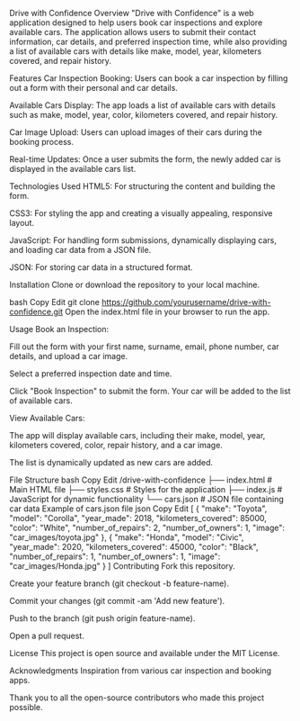 Drive with Confidence
Overview
"Drive with Confidence" is a web application designed to help users book car inspections and explore available cars. The application allows users to submit their contact information, car details, and preferred inspection time, while also providing a list of available cars with details like make, model, year, kilometers covered, and repair history.

Features
Car Inspection Booking: Users can book a car inspection by filling out a form with their personal and car details.

Available Cars Display: The app loads a list of available cars with details such as make, model, year, color, kilometers covered, and repair history.

Car Image Upload: Users can upload images of their cars during the booking process.

Real-time Updates: Once a user submits the form, the newly added car is displayed in the available cars list.

Technologies Used
HTML5: For structuring the content and building the form.

CSS3: For styling the app and creating a visually appealing, responsive layout.

JavaScript: For handling form submissions, dynamically displaying cars, and loading car data from a JSON file.

JSON: For storing car data in a structured format.

Installation
Clone or download the repository to your local machine.

bash
Copy
Edit
git clone https://github.com/yourusername/drive-with-confidence.git
Open the index.html file in your browser to run the app.

Usage
Book an Inspection:

Fill out the form with your first name, surname, email, phone number, car details, and upload a car image.

Select a preferred inspection date and time.

Click "Book Inspection" to submit the form. Your car will be added to the list of available cars.

View Available Cars:

The app will display available cars, including their make, model, year, kilometers covered, color, repair history, and a car image.

The list is dynamically updated as new cars are added.

File Structure
bash
Copy
Edit
/drive-with-confidence
    ├── index.html        # Main HTML file
    ├── styles.css        # Styles for the application
    ├── index.js          # JavaScript for dynamic functionality
    └── cars.json         # JSON file containing car data
Example of cars.json file
json
Copy
Edit
[
    {
        "make": "Toyota",
        "model": "Corolla",
        "year_made": 2018,
        "kilometers_covered": 85000,
        "color": "White",
        "number_of_repairs": 2,
        "number_of_owners": 1,
        "image": "car_images/toyota.jpg"
    },
    {
        "make": "Honda",
        "model": "Civic",
        "year_made": 2020,
        "kilometers_covered": 45000,
        "color": "Black",
        "number_of_repairs": 1,
        "number_of_owners": 1,
        "image": "car_images/Honda.jpg"
    }
]
Contributing
Fork this repository.

Create your feature branch (git checkout -b feature-name).

Commit your changes (git commit -am 'Add new feature').

Push to the branch (git push origin feature-name).

Open a pull request.

License
This project is open source and available under the MIT License.

Acknowledgments
Inspiration from various car inspection and booking apps.

Thank you to all the open-source contributors who made this project possible.